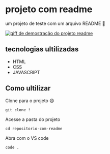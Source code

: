 # projeto com readme
um projeto de teste com um arquivo README
🚀

[<img src="./giff.gif" alt= "giff de demostração do projeto readme">](https://google.com)

## tecnologias ultilizadas

- HTML
- CSS 
- JAVASCRIPT
## Como ultilizar  

Clone para o projeto 😄
```
git clone !
```

Acesse a pasta do projeto 
```
cd repositorio-com-readme
```

Abra com o VS code 
```
code .
```
